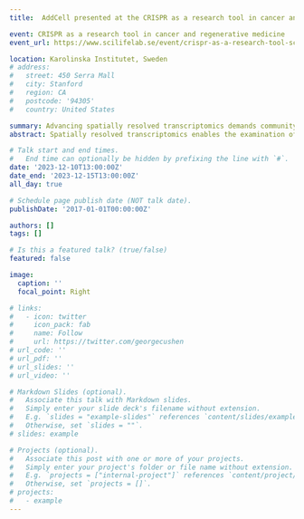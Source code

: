 ```yaml
---
title:  AddCell presented at the CRISPR as a research tool in cancer and regenerative medicine.

event: CRISPR as a research tool in cancer and regenerative medicine
event_url: https://www.scilifelab.se/event/crispr-as-a-research-tool-scilifelab-international-symposium/

location: Karolinska Institutet, Sweden
# address:
#   street: 450 Serra Mall
#   city: Stanford
#   region: CA
#   postcode: '94305'
#   country: United States

summary: Advancing spatially resolved transcriptomics demands community-driven benchmarking, spotlighted by Nature's call to action using OpenEBench and OMNIBENCHMARK platforms for tool evaluation and dataset curation.
abstract: Spatially resolved transcriptomics enables the examination of gene expression within the natural tissue setting. We're witnessing a surge in tool development for subsequent analyses, alongside the rise of datasets commonly used to assess new tool quality. Despite this, there's a gap in a community-led, ongoing assessment of spatially resolved transcriptomics tools. A recent Nature article underscores the importance of remedying this through benchmarking facilitated by OpenEBench and OMNIBENCHMARK platforms. These platforms offer a structure for organizing computational tools and reference datasets, aiming for adaptability as new computational methods arise.

# Talk start and end times.
#   End time can optionally be hidden by prefixing the line with `#`.
date: '2023-12-10T13:00:00Z'
date_end: '2023-12-15T13:00:00Z'
all_day: true

# Schedule page publish date (NOT talk date).
publishDate: '2017-01-01T00:00:00Z'

authors: []
tags: []

# Is this a featured talk? (true/false)
featured: false

image:
  caption: ''
  focal_point: Right

# links:
#   - icon: twitter
#     icon_pack: fab
#     name: Follow
#     url: https://twitter.com/georgecushen
# url_code: ''
# url_pdf: ''
# url_slides: ''
# url_video: ''

# Markdown Slides (optional).
#   Associate this talk with Markdown slides.
#   Simply enter your slide deck's filename without extension.
#   E.g. `slides = "example-slides"` references `content/slides/example-slides.md`.
#   Otherwise, set `slides = ""`.
# slides: example

# Projects (optional).
#   Associate this post with one or more of your projects.
#   Simply enter your project's folder or file name without extension.
#   E.g. `projects = ["internal-project"]` references `content/project/deep-learning/index.md`.
#   Otherwise, set `projects = []`.
# projects:
#   - example
---
```


<!-- {{% callout note %}}
Click on the **Slides** button above to view the built-in slides feature.
{{% /callout %}}

Slides can be added in a few ways:

- **Create** slides using Hugo Blox Builder's [_Slides_](https://docs.hugoblox.com/reference/content-types/) feature and link using `slides` parameter in the front matter of the talk file
- **Upload** an existing slide deck to `static/` and link using `url_slides` parameter in the front matter of the talk file
- **Embed** your slides (e.g. Google Slides) or presentation video on this page using [shortcodes](https://docs.hugoblox.com/reference/markdown/).

Further event details, including [page elements](https://docs.hugoblox.com/reference/markdown/) such as image galleries, can be added to the body of this page. -->